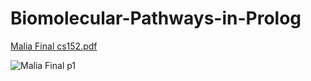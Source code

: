 # Biomolecular-Pathways-in-Prolog

[Malia Final cs152.pdf](https://github.com/maliabird17/Biomolecular-Pathways-in-Prolog/files/11794056/Malia.Final.cs152.pdf)

![Malia Final p1](https://github.com/maliabird17/Biomolecular-Pathways-in-Prolog/assets/76238575/fca8f86a-af48-4461-9416-334dcfcf875a)

